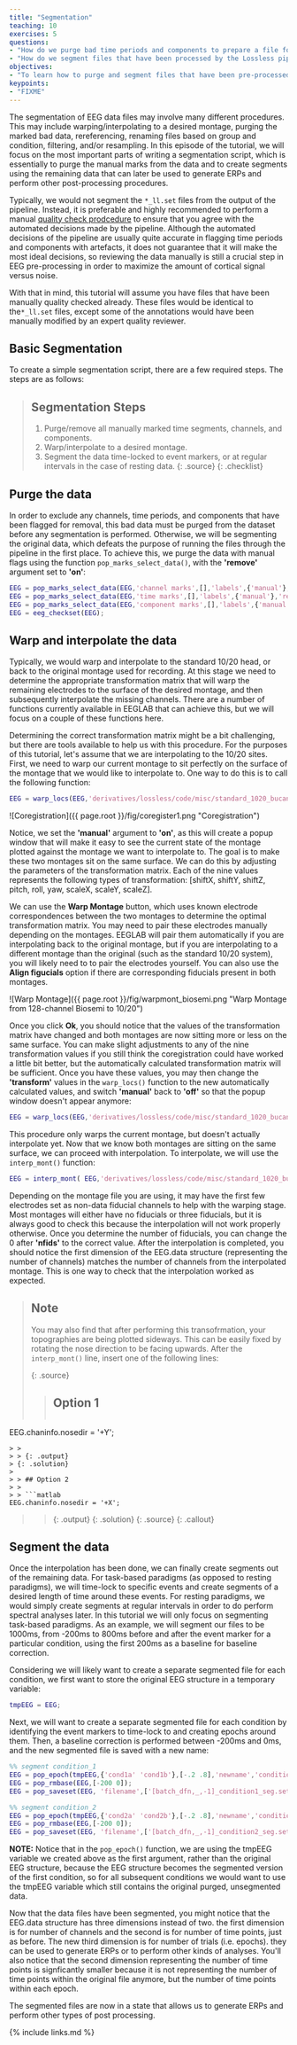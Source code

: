 ```yaml
---
title: "Segmentation"
teaching: 10
exercises: 5
questions:
- "How do we purge bad time periods and components to prepare a file for segmentation?"
- "How do we segment files that have been processed by the Lossless pipeline?"
objectives:
- "To learn how to purge and segment files that have been pre-processed by the Lossless pipeline."
keypoints:
- "FIXME"
---
```


The segmentation of EEG data files may involve many different procedures. This may include warping/interpolating to a desired montage, purging the marked bad data, rereferencing, renaming files based on group and condition, filtering, and/or resampling. In this episode of the tutorial, we will focus on the most important parts of writing a segmentation script, which is essentially to purge the manual marks from the data and to create segments using the remaining data that can later be used to generate ERPs and perform other post-processing procedures.

Typically, we would not segment the `*_ll.set` files from the output of the pipeline. Instead, it is preferable and highly recommended to perform a manual [quality check prodcedure](https://bucanl.github.io/SDC-LOSSLESS-QC/index.html) to ensure that you agree with the automated decisions made by the pipeline. Although the automated decisions of the pipeline are usually quite accurate in flagging time periods and components with artefacts, it does not guarantee that it will make the most ideal decisions, so reviewing the data manually is still a crucial step in EEG pre-processing in order to maximize the amount of cortical signal versus noise.

With that in mind, this tutorial will assume you have files that have been manually quality checked already. These files would be identical to the`*_ll.set` files, except some of the annotations would have been manually modified by an expert quality reviewer.

## Basic Segmentation

To create a simple segmentation script, there are a few required steps. The steps are as follows:

> ## Segmentation Steps
> 1. Purge/remove all manually marked time segments, channels, and components.
> 2. Warp/interpolate to a desired montage.
> 3. Segment the data time-locked to event markers, or at regular intervals in the case of resting data.
> {: .source}
{: .checklist}

## Purge the data

In order to exclude any channels, time periods, and components that have been flagged for removal, this bad data must be purged from the dataset before any segmentation is performed. Otherwise, we will be segmenting the original data, which defeats the purpose of running the files through the pipeline in the first place. To achieve this, we purge the data with manual flags using the function `pop_marks_select_data()`, with the **'remove'** argument set to **'on'**:

```matlab
EEG = pop_marks_select_data(EEG,'channel marks',[],'labels',{'manual'},'remove','on');   % purge channel marks
EEG = pop_marks_select_data(EEG,'time marks',[],'labels',{'manual'},'remove','on');      % purge time marks
EEG = pop_marks_select_data(EEG,'component marks',[],'labels',{'manual'},'remove','on'); % purge component marks
EEG = eeg_checkset(EEG);
```

## Warp and interpolate the data

Typically, we would warp and interpolate to the standard 10/20 head, or back to the original montage used for recording. At this stage we need to determine the appropriate transformation matrix that will warp the remaining electrodes to the surface of the desired montage, and then subsequently interpolate the missing channels. There are a number of functions currently available in EEGLAB that can achieve this, but we will focus on a couple of these functions here.

Determining the correct transformation matrix might be a bit challenging, but there are tools available to help us with this procedure. For the purposes of this tutorial, let's assume that we are interpolating to the 10/20 sites. First, we need to warp our current montage to sit perfectly on the surface of the montage that we would like to interpolate to. One way to do this is to call the following function:

```matlab
EEG = warp_locs(EEG,'derivatives/lossless/code/misc/standard_1020_bucanl19.elc','transform',[0,0,0,0,0,0,1,1,1],'manual','on');
```

![Coregistration]({{ page.root }}/fig/coregister1.png "Coregistration")

Notice, we set the **'manual'** argument to **'on'**, as this will create a popup window that will make it easy to see the current state of the montage plotted against the montage we want to interpolate to. The goal is to make these two montages sit on the same surface. We can do this by adjusting the parameters of the transformation matrix. Each of the nine values represents the following types of transformation: [shiftX, shiftY, shiftZ, pitch, roll, yaw, scaleX, scaleY, scaleZ].  

We can use the **Warp Montage** button, which uses known electrode correspondences between the two montages to determine the optimal transformation matrix. You may need to pair these electrodes manually depending on the montages. EEGLAB will pair them automatically if you are interpolating back to the original montage, but if you are interpolating to a different montage than the original (such as the standard 10/20 system), you will likely need to to pair the electrodes yourself. You can also use the **Align figucials** option if there are corresponding fiducials present in both montages.  

![Warp Montage]({{ page.root }}/fig/warpmont_biosemi.png "Warp Montage from 128-channel Biosemi to 10/20")

Once you click **Ok**, you should notice that the values of the transformation matrix have changed and both montages are now sitting more or less on the same surface. You can make slight adjustments to any of the nine transformation values if you still think the coregistration could have worked a little bit better, but the automatically calculated transformation matrix will be sufficient. Once you have these values, you may then change the **'transform'** values in the `warp_locs()` function to the new automatically calculated values, and switch **'manual'** back to **'off'** so that the popup window doesn't appear anymore:

```matlab
EEG = warp_locs(EEG,'derivatives/lossless/code/misc/standard_1020_bucanl19.elc','transform',[-0.05686,-1.022,11.4,0.2837,0.1311,-1.295,0.9039,0.9884,0.8166],'manual','off');
```

This procedure only warps the current montage, but doesn't actually interpolate yet. Now that we know both montages are sitting on the same surface, we can proceed with interpolation. To interpolate, we will use the `interp_mont()` function:

```matlab
EEG = interp_mont( EEG,'derivatives/lossless/code/misc/standard_1020_bucanl19.elc','nfids',0,'manual','off');
```

Depending on the montage file you are using, it may have the first few electrodes set as non-data fiducial channels to help with the warping stage. Most montages will either have no fiducials or three fiducials, but it is always good to check this because the interpolation will not work properly otherwise. Once you determine the number of fiducials, you can change the 0 after **'nfids'** to the correct value. After the interpolation is completed, you should notice the first dimension of the EEG.data structure (representing the number of channels) matches the number of channels from the interpolated montage. This is one way to check that the interpolation worked as expected. 

> ## Note
>
> You may also find that after performing this transofrmation, your topographies are being plotted sideways. This can be easily fixed by rotating the nose direction to be facing upwards. After the `interp_mont()` line, insert one of the following lines:
>
> {: .source}
>
> > ## Option 1
> > 
> > ```matlab
EEG.chaninfo.nosedir = '+Y';
```
> >
> > {: .output}
> {: .solution}
> 
> > ## Option 2
> >
> > ```matlab
EEG.chaninfo.nosedir = '+X';
```
> >
> > {: .output}
> {: .solution}
> {: .source}
{: .callout}

## Segment the data

Once the interpolation has been done, we can finally create segments out of the remaining data. For task-based paradigms (as opposed to resting paradigms), we will time-lock to specific events and create segments of a desired length of time around these events. For resting paradigms, we would simply create segments at regular intervals in order to do perform spectral analyses later. In this tutorial we will only focus on segmenting task-based paradigms. As an example, we will segment our files to be 1000ms, from -200ms to 800ms before and after the event marker for a particular condition, using the first 200ms as a baseline for baseline correction.

Considering we will likely want to create a separate segmented file for each condition, we first want to store the original EEG structure in a temporary variable:

```matlab
tmpEEG = EEG;
```
Next, we will want to create a separate segmented file for each condition by identifying the event markers to time-lock to and creating epochs around them. Then, a baseline correction is performed between -200ms and 0ms, and the new segmented file is saved with a new name:

```matlab
%% segment condition_1
EEG = pop_epoch(tmpEEG,{'cond1a' 'cond1b'},[-.2 .8],'newname','condition_1', 'epochinfo', 'yes');
EEG = pop_rmbase(EEG,[-200 0]);
EEG = pop_saveset(EEG, 'filename',['[batch_dfn,_,-1]_condition1_seg.set']);

%% segment condition_2
EEG = pop_epoch(tmpEEG,{'cond2a' 'cond2b'},[-.2 .8],'newname','condition_2', 'epochinfo', 'yes');
EEG = pop_rmbase(EEG,[-200 0]);
EEG = pop_saveset(EEG, 'filename',['[batch_dfn,_,-1]_condition2_seg.set']);
```

**NOTE:** Notice that in the `pop_epoch()` function, we are using the tmpEEG variable we created above as the first argument, rather than the original EEG structure, because the EEG structure becomes the segmented version of the first condition, so for all subsequent conditions we would want to use the tmpEEG variable which still contains the original purged, unsegmented data.

Now that the data files have been segmented, you might notice that the EEG.data structure has three dimensions instead of two. the first dimension is for number of channels and the second is for number of time points, just as before. The new third dimension is for number of trials (i.e. epochs).  they can be used to generate ERPs or to perform other kinds of analyses. You'll also notice that the second dimension representing the number of time points is signficantly smaller because it is not representing the number of time points within the original file anymore, but the number of time points within each epoch.

The segmented files are now in a state that allows us to generate ERPs and perform other types of post processing.

{% include links.md %}

